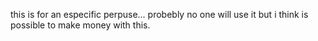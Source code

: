 this is for an especific perpuse...
probebly no one will use it but i think is possible to make money with this.
